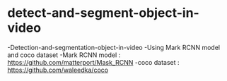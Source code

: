 # detect-and-segment-object-in-video
-Detection-and-segmentation-object-in-video
-Using Mark RCNN model and coco dataset
-Mark RCNN model : https://github.com/matterport/Mask_RCNN
-coco dataset : https://github.com/waleedka/coco
